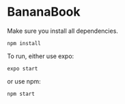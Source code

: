 # BananaBook

Make sure you install all dependencies.

```npm install```


To run, either use expo:

```expo start```


or use npm:


```npm start```
